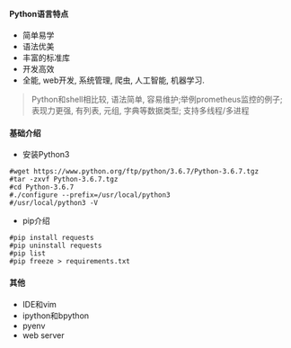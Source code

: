 #### Python语言特点

* 简单易学
* 语法优美
* 丰富的标准库
* 开发高效
* 全能, web开发, 系统管理, 爬虫, 人工智能, 机器学习.

> Python和shell相比较, 语法简单, 容易维护;举例prometheus监控的例子;
> 表现力更强, 有列表, 元组, 字典等数据类型; 支持多线程/多进程


#### 基础介绍

* 安装Python3

```
#wget https://www.python.org/ftp/python/3.6.7/Python-3.6.7.tgz
#tar -zxvf Python-3.6.7.tgz
#cd Python-3.6.7
#./configure --prefix=/usr/local/python3
#/usr/local/python3 -V
```

* pip介绍

```
#pip install requests
#pip uninstall requests
#pip list
#pip freeze > requirements.txt
```



#### 其他

* IDE和vim
* ipython和bpython
* pyenv
* web server